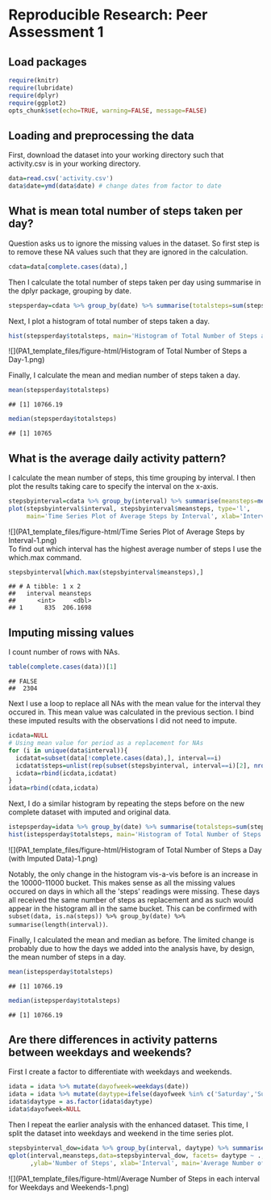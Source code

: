 # Reproducible Research: Peer Assessment 1
## Load packages

```r
require(knitr)
require(lubridate)
require(dplyr)
require(ggplot2)
opts_chunk$set(echo=TRUE, warning=FALSE, message=FALSE)
```
## Loading and preprocessing the data
First, download the dataset into your working directory such that activity.csv is in your working directory.


```r
data=read.csv('activity.csv') 
data$date=ymd(data$date) # change dates from factor to date
```

## What is mean total number of steps taken per day?

Question asks us to ignore the missing values in the dataset. So first step is to remove these NA values such that they are ignored in the calculation.


```r
cdata=data[complete.cases(data),]
```
Then I calculate the total number of steps taken per day using summarise in the dplyr package, grouping by date.


```r
stepsperday=cdata %>% group_by(date) %>% summarise(totalsteps=sum(steps))
```

Next, I plot a histogram of total number of steps taken a day.


```r
hist(stepsperday$totalsteps, main='Histogram of Total Number of Steps a Day', xlab='Number of Steps', breaks=20, ylim=c(0,20))
```

![](PA1_template_files/figure-html/Histogram of Total Number of Steps a Day-1.png)<!-- -->

Finally, I calculate the mean and median number of steps taken a day.

```r
mean(stepsperday$totalsteps)
```

```
## [1] 10766.19
```

```r
median(stepsperday$totalsteps)
```

```
## [1] 10765
```


## What is the average daily activity pattern?
I calculate the mean number of steps, this time grouping by interval. I then plot the results taking care to specify the interval on the x-axis.


```r
stepsbyinterval=cdata %>% group_by(interval) %>% summarise(meansteps=mean(steps))
plot(stepsbyinterval$interval, stepsbyinterval$meansteps, type='l', 
     main='Time Series Plot of Average Steps by Interval', xlab='Interval', ylab='Number of Steps')
```

![](PA1_template_files/figure-html/Time Series Plot of Average Steps by Interval-1.png)<!-- -->
<br>
To find out which interval has the highest average number of steps I use the which.max command.


```r
stepsbyinterval[which.max(stepsbyinterval$meansteps),]
```

```
## # A tibble: 1 x 2
##   interval meansteps
##      <int>     <dbl>
## 1      835  206.1698
```
## Imputing missing values
I count number of rows with NAs.

```r
table(complete.cases(data))[1]
```

```
## FALSE 
##  2304
```

Next I use a loop to replace all NAs with the mean value for the interval they occured in. This mean value was calculated in the previous section. I bind these imputed results with the observations I did not need to impute. 


```r
icdata=NULL
# Using mean value for period as a replacement for NAs
for (i in unique(data$interval)){
  icdatat=subset(data[!complete.cases(data),], interval==i)
  icdatat$steps=unlist(rep(subset(stepsbyinterval, interval==i)[2], nrow(subset(data[!complete.cases(data),], interval==i))))
  icdata=rbind(icdata,icdatat)
}
idata=rbind(cdata,icdata)
```

Next, I do a similar histogram by repeating the steps before on the new complete dataset with imputed and original data.


```r
istepsperday=idata %>% group_by(date) %>% summarise(totalsteps=sum(steps))
hist(istepsperday$totalsteps, main='Histogram of Total Number of Steps a Day \n (with Imputation)', xlab='Number of Steps', breaks=20, ylim=c(0,20))
```

![](PA1_template_files/figure-html/Histogram of Total Number of Steps a Day (with Imputed Data)-1.png)<!-- -->

Notably, the only change in the histogram vis-a-vis before is an increase in the 10000-11000 bucket. This makes sense as all the missing values occured on days in which all the 'steps' readings were missing. These days all received the same number of steps as replacement and as such would appear in the histogram all in the same bucket. This can be confirmed with `subset(data, is.na(steps)) %>% group_by(date) %>% summarise(length(interval))`.

Finally, I calculated the mean and median as before. The limited change is probably due to how the days we added into the analysis have, by design, the mean number of steps in a day. 

```r
mean(istepsperday$totalsteps)
```

```
## [1] 10766.19
```

```r
median(istepsperday$totalsteps)
```

```
## [1] 10766.19
```

## Are there differences in activity patterns between weekdays and weekends?
First I create a factor to differentiate with weekdays and weekends. 


```r
idata = idata %>% mutate(dayofweek=weekdays(date))
idata = idata %>% mutate(daytype=ifelse(dayofweek %in% c('Saturday','Sunday'), 'Weekend', 'Weekday'))
idata$daytype = as.factor(idata$daytype)
idata$dayofweek=NULL
```

Then I repeat the earlier analysis with the enhanced dataset. This time, I split the dataset into weekdays and weekend in the time series plot.


```r
stepsbyinterval_dow=idata %>% group_by(interval, daytype) %>% summarise(meansteps=mean(steps))
qplot(interval,meansteps,data=stepsbyinterval_dow, facets= daytype ~ ., geom='line'
      ,ylab='Number of Steps', xlab='Interval', main='Average Number of Steps in each interval \nfor Weekdays and Weekends')
```

![](PA1_template_files/figure-html/Average Number of Steps in each interval for Weekdays and Weekends-1.png)<!-- -->
